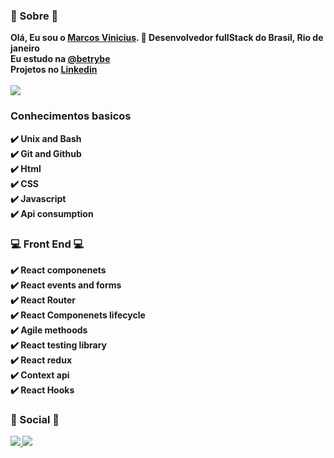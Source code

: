 <h3> 🤔 Sobre 🤔 </h3>
<strong> Olá, Eu sou o <a href="marcsvinicius.github.io/"> Marcos Vinicius</a>. 👋 Desenvolvedor fullStack do Brasil, Rio de janeiro </strong> <br>
<strong> Eu estudo na <a href="https://www.linkedin.com/school/betrybe/"> @betrybe </a></strong> <br>
<strong> Projetos no <a href="https://www.linkedin.com/in/marcosvalencar/"> Linkedin </a>
<br>
<br>
<a href="https://github.com/MarcsVinicius"> <img src="https://github-readme-stats.vercel.app/api?username=marcsvinicius&count_private=true" /> </a>

<h3> Conhecimentos basicos </h3>
✔️ Unix and Bash <br>
✔️ Git and Github <br>
✔️ Html <br>
✔️ CSS <br>
✔️ Javascript <br>
✔️ Api consumption
<h3> 💻 Front End 💻 </h3>
✔️ React componenets <br>
✔️ React events and forms <br>
✔️ React Router <br> 
✔️ React Componenets lifecycle <br>
✔️ Agile methoods <br>
✔️ React testing library <br>
✔️ React redux <br>
✔️ Context api <br>
✔️ React Hooks <br>


<h3> 📱 Social 📱 </h3>
<a href="https://www.linkedin.com/in/marcosvalencar/"> <img src="https://img.shields.io/badge/linkedin-%230077B5.svg?style=for-the-badge&logo=linkedin&logoColor=white" /> </a>
<a href="https://github.com/MarcsVinicius"> <img src="https://img.shields.io/badge/github-%23121011.svg?style=for-the-badge&logo=github&logoColor=white" /> </a>

